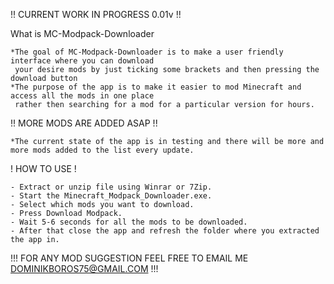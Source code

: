 !! CURRENT WORK IN PROGRESS 0.01v !!

 What is MC-Modpack-Downloader

 	*The goal of MC-Modpack-Downloader is to make a user friendly interface where you can download 
  	 your desire mods by just ticking some brackets and then pressing the download button
  	*The purpose of the app is to make it easier to mod Minecraft and access all the mods in one place 
	 rather then searching for a mod for a particular version for hours.

!! MORE MODS ARE ADDED ASAP !!

	*The current state of the app is in testing and there will be more and more mods added to the list every update.

! HOW TO USE !

	- Extract or unzip file using Winrar or 7Zip.
	- Start the Minecraft_Modpack_Downloader.exe.
	- Select which mods you want to download.
	- Press Download Modpack.
	- Wait 5-6 seconds for all the mods to be downloaded.
	- After that close the app and refresh the folder where you extracted the app in.

!!! FOR ANY MOD SUGGESTION FEEL FREE TO EMAIL ME DOMINIKBOROS75@GMAIL.COM !!!

